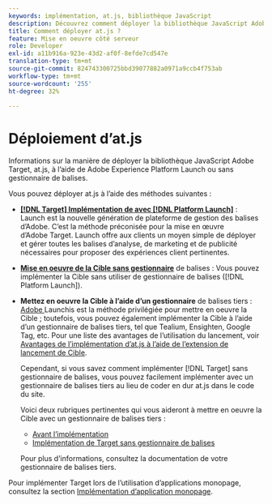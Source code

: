 ```yaml
---
keywords: implémentation, at.js, bibliothèque JavaScript
description: Découvrez comment déployer la bibliothèque JavaScript Adobe [!DNL Target] at.js à l’aide de Adobe Experience Platform Launch ou sans gestionnaire de balises.
title: Comment déployer at.js ?
feature: Mise en oeuvre côté serveur
role: Developer
exl-id: a11b916a-923e-43d2-af0f-8efde7cd547e
translation-type: tm+mt
source-git-commit: 824743300725bbd39077882a0971a9ccb4f753ab
workflow-type: tm+mt
source-wordcount: '255'
ht-degree: 32%

---
```


# Déploiement d’at.js

Informations sur la manière de déployer la bibliothèque JavaScript Adobe Target, at.js, à l’aide de Adobe Experience Platform Launch ou sans gestionnaire de balises.

Vous pouvez déployer at.js à l’aide des méthodes suivantes :

* **[ [!DNL Target] Implémentation de avec [!DNL Platform Launch]](/help/c-implementing-target/c-implementing-target-for-client-side-web/how-to-deployatjs/cmp-implementing-target-using-adobe-launch.md)** : Launch est la nouvelle génération de plateforme de gestion des balises d’Adobe. C’est la méthode préconisée pour la mise en œuvre d’Adobe Target. Launch offre aux clients un moyen simple de déployer et gérer toutes les balises d’analyse, de marketing et de publicité nécessaires pour proposer des expériences client pertinentes.
* **[Mise en oeuvre de la Cible sans gestionnaire](/help/c-implementing-target/c-implementing-target-for-client-side-web/how-to-deployatjs/implementing-target-without-a-tag-manager.md)** de balises : Vous pouvez implémenter la Cible sans utiliser de gestionnaire de balises ([!DNL Platform Launch]).
* **Mettez en oeuvre la Cible à l’aide d’un gestionnaire** de balises tiers :  [Adobe ](/help/c-implementing-target/c-implementing-target-for-client-side-web/how-to-deployatjs/cmp-implementing-target-using-adobe-launch.md) Launchis est la méthode privilégiée pour mettre en oeuvre la Cible ; toutefois, vous pouvez également implémenter la Cible à l’aide d’un gestionnaire de balises tiers, tel que Tealium, Ensighten, Google Tag, etc. Pour une liste des avantages de l’utilisation du lancement, voir [Avantages de l’implémentation d’at.js à l’aide de l’extension de lancement de Cible](/help/c-implementing-target/c-implementing-target-for-client-side-web/how-to-deployatjs/cmp-implementing-target-using-adobe-launch.md#section_48B3F938B6F8491DAF798E0DB54EF304).

   Cependant, si vous savez comment implémenter [!DNL Target] sans gestionnaire de balises, vous pouvez facilement implémenter avec un gestionnaire de balises tiers au lieu de coder en dur at.js dans le code du site.

   Voici deux rubriques pertinentes qui vous aideront à mettre en oeuvre la Cible avec un gestionnaire de balises tiers :

   * [Avant l’implémentation](/help/c-implementing-target/c-considerations-before-you-implement-target/considerations-before-you-implement-target.md)
   * [Implémentation de Target sans gestionnaire de balises](/help/c-implementing-target/c-implementing-target-for-client-side-web/how-to-deployatjs/implementing-target-without-a-tag-manager.md)

   Pour plus d’informations, consultez la documentation de votre gestionnaire de balises tiers.

Pour implémenter Target lors de l’utilisation d’applications monopage, consultez la section [Implémentation d’application monopage](/help/c-implementing-target/c-implementing-target-for-client-side-web/how-to-deployatjs/target-atjs-single-page-application.md).
